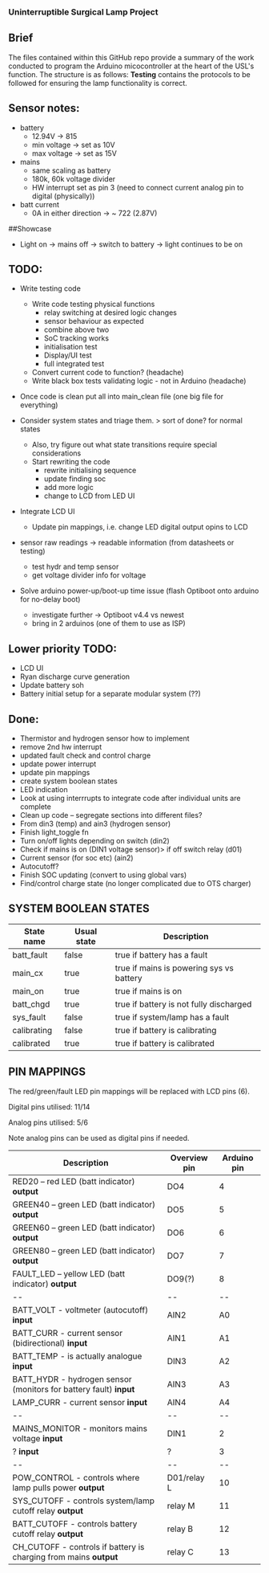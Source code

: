 ### Uninterruptible Surgical Lamp Project
## Brief
The files contained within this GitHub repo provide a summary of the work conducted to program the Arduino micocontroller at the heart of the USL's function. The structure is as follows:
**Testing** contains the protocols to be followed for ensuring the lamp functionality is correct. 
## Sensor notes:
- battery
  - 12.94V -> 815
  - min voltage -> set as 10V
  - max voltage -> set as 15V
- mains
  - same scaling as battery
  - 180k, 60k voltage divider 
  - HW interrupt set as pin 3 (need to connect current analog pin to digital (physically))
- batt current
  - 0A in either direction -> ~ 722 (2.87V)
  
##Showcase
- Light on -> mains off -> switch to battery -> light continues to be on

## TODO:
- Write testing code
  - Write code testing physical functions
    - relay switching at desired logic changes
    - sensor behaviour as expected
    - combine above two
    - SoC tracking works
    - initialisation test
    - Display/UI test
    - full integrated test
  - Convert current code to function? (headache)
  - Write black box tests validating logic - not in Arduino (headache)
- Once code is clean put all into main_clean file (one big file for everything)
- Consider system states and triage them. > sort of done? for normal states
  - Also, try figure out what state transitions require special considerations
  - Start rewriting the code
    - rewrite initialising sequence
    - update finding soc
    - add more logic
    - change to LCD from LED UI
- Integrate LCD UI
  - Update pin mappings, i.e. change LED digital output opins to LCD

- sensor raw readings -> readable information (from datasheets or testing)
  - test hydr and temp sensor
  - get voltage divider info for voltage
- Solve arduino power-up/boot-up time issue (flash Optiboot onto arduino for no-delay boot)
  - investigate further -> Optiboot v4.4 vs newest
  - bring in 2 arduinos (one of them to use as ISP)

## Lower priority TODO: 
- LCD UI
- Ryan discharge curve generation
- Update battery soh 
- Battery initial setup for a separate modular system (??)

## Done:
- Thermistor and hydrogen sensor how to implement
- remove 2nd hw interrupt
- updated fault check and control charge
- update power interrupt
- update pin mappings
- create system boolean states
- LED indication
- Look at using interrrupts to integrate code after individual units are complete
- Clean up code – segregate sections into different files? 
- From din3 (temp) and ain3 (hydrogen sensor) 
- Finish light_toggle fn
- Turn on/off lights depending on switch (din2)
- Check if mains is on (DIN1 voltage sensor)> if off switch relay (d01) 
- Current sensor (for soc etc) (ain2) 
- Autocutoff? 
- Finish SOC updating (convert to using global vars)
- Find/control charge state (no longer complicated due to OTS charger)

## SYSTEM BOOLEAN STATES
| State name | Usual state | Description |
| ------------- | ------------- | -------------- |
| batt_fault | false | true if battery has a fault |
| main_cx | true | true if mains is powering sys vs battery |
| main_on | true | true if mains is on |
| batt_chgd | true | true if battery is not fully discharged |
| sys_fault | false | true if system/lamp has a fault |
| calibrating | false | true if battery is calibrating |
| calibrated | true | true if battery is calibrated |

## PIN MAPPINGS
The red/green/fault LED pin mappings will be replaced with LCD pins (6).  

Digital pins utilised: 11/14  

Analog pins utilised: 5/6  

Note analog pins can be used as digital pins if needed.

| Description | Overview pin | Arduino pin |
| ------------- | ------------- | -------------- |
| RED20 – red LED (batt indicator)  **output** | DO4 | 4 |
| GREEN40 – green LED (batt indicator) **output** | DO5 | 5 | 
| GREEN60 – green LED (batt indicator)  **output** | DO6  | 6 | 
| GREEN80 – green LED (batt indicator) **output** | DO7  | 7 |
| FAULT_LED – yellow LED (batt indicator) **output** | DO9(?) | 8 |
| -- | -- | -- |
| BATT_VOLT - voltmeter (autocutoff) **input** | AIN2 | A0 |
| BATT_CURR - current sensor (bidirectional) **input** | AIN1 | A1 |
| BATT_TEMP - is actually analogue **input** | DIN3 | A2 |
| BATT_HYDR - hydrogen sensor (monitors for battery fault) **input** | AIN3 | A3 |
| LAMP_CURR - current sensor **input** | AIN4 | A4 |
| -- | -- | -- |
| MAINS_MONITOR - monitors mains voltage **input** | DIN1 | 2 | <-- uses pin 2 for hardware interrupt
| ? **input** | ? | 3 | <-- uses pin 3 for hardware interrupt
| -- | -- | -- |
| POW_CONTROL - controls where lamp pulls power **output** | D01/relay L | 10 |
| SYS_CUTOFF - controls system/lamp cutoff relay **output** | relay M | 11 | 
| BATT_CUTOFF - controls battery cutoff relay **output** | relay B | 12 |
| CH_CUTOFF - controls if battery is charging from mains **output** | relay C | 13 | 
